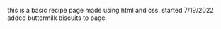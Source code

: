 this is a basic recipe page made using html and css. started 7/19/2022
 added buttermilk biscuits to page.